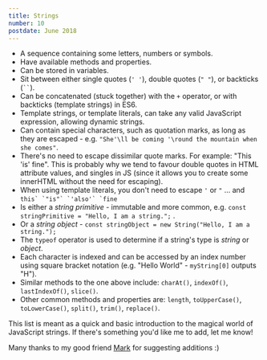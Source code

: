 ```yaml
---
title: Strings
number: 10
postdate: June 2018
---
```


- A sequence containing some letters, numbers or symbols.
- Have available methods and properties.
- Can be stored in variables.
- Sit between either single quotes (`' '`), double quotes (`" "`), or backticks (``` `` ```).
- Can be concatenated (stuck together) with the `+` operator, or with backticks (template strings) in ES6.
- Template strings, or template literals, can take any valid JavaScript expression, allowing dynamic strings.
- Can contain special characters, such as quotation marks, as long as they are escaped - e.g. `"She'\ll be coming '\round the mountain when she comes"`.
- There's no need to escape dissimilar quote marks. For example: "This 'is' fine". This is probably why we tend to favour double quotes in HTML attribute values, and singles in JS (since it allows you to create some innerHTML without the need for escaping).
- When using template literals, you don't need to escape `'` or `"` ... and `` this` `"is"` `'also'` `fine ``
- Is either a _string primitive_ - immutable and more common, e.g. `const stringPrimitive = "Hello, I am a string.";` .
- Or a _string object_ - `const stringObject = new String("Hello, I am a string.");`
- The `typeof` operator is used to determine if a string's type is _string_ or _object_.
- Each character is indexed and can be accessed by an index number using square bracket notation (e.g. "Hello World" - `myString[0]` outputs "H").
- Similar methods to the one above include: `charAt()`, `indexOf()`, `lastIndexOf()`, `slice()`.
- Other common methods and properties are: `length`, `toUpperCase()`, `toLowerCase()`, `split()`, `trim()`, `replace()`.

This list is meant as a quick and basic introduction to the magical world of JavaScript strings. If there's something you'd like me to add, let me know!

Many thanks to my good friend <a href="https://twitter.com/qubyte">Mark</a> for suggesting additions :)
